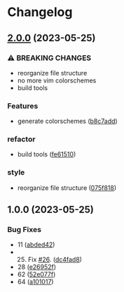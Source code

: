 # Changelog

## [2.0.0](https://github.com/snelling-a/base16.nvim/compare/v1.0.0...v2.0.0) (2023-05-25)


### ⚠ BREAKING CHANGES

* reorganize file structure
* no more vim colorschemes
* build tools

### Features

* generate colorschemes ([b8c7add](https://github.com/snelling-a/base16.nvim/commit/b8c7adde9f61de308631120883550f2153b71aed))


### refactor

* build tools ([fe61510](https://github.com/snelling-a/base16.nvim/commit/fe615108430a69960656fed23d8b0612d711cf6c))


### style

* reorganize file structure ([075f818](https://github.com/snelling-a/base16.nvim/commit/075f8189c0739d7ec4c81abbb50ef0550eeee165))

## 1.0.0 (2023-05-25)


### Bug Fixes

* 11 ([abded42](https://github.com/snelling-a/base16.nvim/commit/abded42adc98dccdf7d83d0e671d9064c55d7b73))
* 25. Fix [#26](https://github.com/snelling-a/base16.nvim/issues/26). ([dc4fad8](https://github.com/snelling-a/base16.nvim/commit/dc4fad8f5f3d6f4ae3f58a6917fbb89cd84f82b2))
* 28 ([e26952f](https://github.com/snelling-a/base16.nvim/commit/e26952fbb030865c6d44e9875467177d7d0e1db7))
* 62 ([52e077f](https://github.com/snelling-a/base16.nvim/commit/52e077ffadf3c03d2186515091fa9a88a1f950ac))
* 64 ([a101017](https://github.com/snelling-a/base16.nvim/commit/a1010173d1cf2fa719618644c2373611ea379402))
